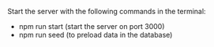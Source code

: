 Start the server with the following commands in the terminal:

- npm run start (start the server on port 3000)
- npm run seed (to preload data in the database)